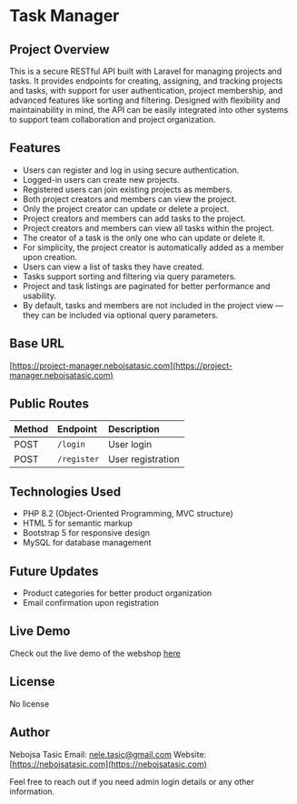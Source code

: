 # Task Manager

## Project Overview

This is a secure RESTful API built with Laravel for managing projects and tasks. It provides endpoints for creating, assigning, and tracking projects and tasks, with support for user authentication, project membership, and advanced features like sorting and filtering. Designed with flexibility and maintainability in mind, the API can be easily integrated into other systems to support team collaboration and project organization.

## Features

* Users can register and log in using secure authentication.
* Logged-in users can create new projects.
* Registered users can join existing projects as members.
* Both project creators and members can view the project.
* Only the project creator can update or delete a project.
* Project creators and members can add tasks to the project.
* Project creators and members can view all tasks within the project.
* The creator of a task is the only one who can update or delete it.
* For simplicity, the project creator is automatically added as a member upon creation.
* Users can view a list of tasks they have created.
* Tasks support sorting and filtering via query parameters.
* Project and task listings are paginated for better performance and usability.
* By default, tasks and members are not included in the project view — they can be included via optional query parameters.

## Base URL

[https://project-manager.nebojsatasic.com](https://project-manager.nebojsatasic.com)

## Public Routes

| Method | Endpoint    | Description       |
| :----- | :---------- | :---------------- |
| POST   | `/login`    | User login        |
| POST   | `/register` | User registration |

## Technologies Used

* PHP 8.2 (Object-Oriented Programming, MVC structure)
* HTML 5 for semantic markup
* Bootstrap 5 for responsive design
* MySQL for database management

## Future Updates

* Product categories for better product organization
* Email confirmation upon registration

## Live Demo
Check out the live demo of the webshop [here](https://carmelita.nebojsatasic.com)

## License

No license

## Author

Nebojsa Tasic
Email: [nele.tasic@gmail.com](nele.tasic@gmail.com)
Website: [https://nebojsatasic.com](https://nebojsatasic.com)

Feel free to reach out if you need admin login details or any other information.
